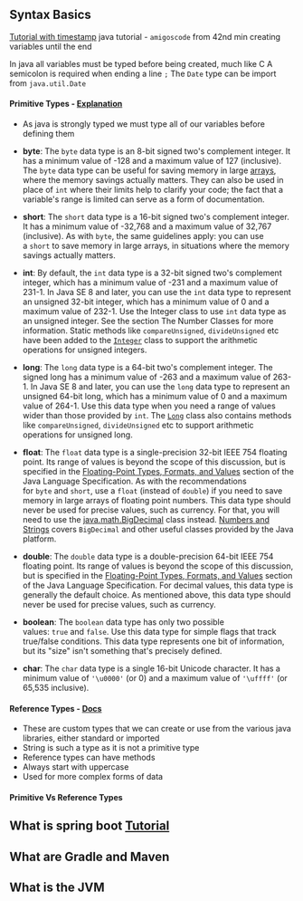 
## Syntax Basics
[Tutorial with timestamp](https://youtu.be/Qgl81fPcLc8?t=4244)
java tutorial - `amigoscode` from 42nd min creating variables until the end

In java all variables must be typed before being created, much like C
A semicolon is required when ending a line `;`
The `Date` type can be import from `java.util.Date`

#### Primitive Types - [Explanation](https://docs.oracle.com/javase/tutorial/java/nutsandbolts/datatypes.html)
- As java is strongly typed we must type all of our variables before defining them
- **byte**: The `byte` data type is an 8-bit signed two's complement integer. It has a minimum value of -128 and a maximum value of 127 (inclusive). The `byte` data type can be useful for saving memory in large [arrays](https://docs.oracle.com/javase/tutorial/java/nutsandbolts/arrays.html), where the memory savings actually matters. They can also be used in place of `int` where their limits help to clarify your code; the fact that a variable's range is limited can serve as a form of documentation.   

- **short**: The `short` data type is a 16-bit signed two's complement integer. It has a minimum value of -32,768 and a maximum value of 32,767 (inclusive). As with `byte`, the same guidelines apply: you can use a `short` to save memory in large arrays, in situations where the memory savings actually matters.

- **int**: By default, the `int` data type is a 32-bit signed two's complement integer, which has a minimum value of -231 and a maximum value of 231-1. In Java SE 8 and later, you can use the `int` data type to represent an unsigned 32-bit integer, which has a minimum value of 0 and a maximum value of 232-1. Use the Integer class to use `int` data type as an unsigned integer. See the section The Number Classes for more information. Static methods like `compareUnsigned`, `divideUnsigned` etc have been added to the [`Integer`](https://docs.oracle.com/javase/8/docs/api/java/lang/Integer.html) class to support the arithmetic operations for unsigned integers.

- **long**: The `long` data type is a 64-bit two's complement integer. The signed long has a minimum value of -263 and a maximum value of 263-1. In Java SE 8 and later, you can use the `long` data type to represent an unsigned 64-bit long, which has a minimum value of 0 and a maximum value of 264-1. Use this data type when you need a range of values wider than those provided by `int`. The [`Long`](https://docs.oracle.com/javase/8/docs/api/java/lang/Long.html) class also contains methods like `compareUnsigned`, `divideUnsigned` etc to support arithmetic operations for unsigned long.

- **float**: The `float` data type is a single-precision 32-bit IEEE 754 floating point. Its range of values is beyond the scope of this discussion, but is specified in the [Floating-Point Types, Formats, and Values](https://docs.oracle.com/javase/specs/jls/se7/html/jls-4.html#jls-4.2.3) section of the Java Language Specification. As with the recommendations for `byte` and `short`, use a `float` (instead of `double`) if you need to save memory in large arrays of floating point numbers. This data type should never be used for precise values, such as currency. For that, you will need to use the [java.math.BigDecimal](https://docs.oracle.com/javase/8/docs/api/java/math/BigDecimal.html) class instead. [Numbers and Strings](https://docs.oracle.com/javase/tutorial/java/data/index.html) covers `BigDecimal` and other useful classes provided by the Java platform.
  
- **double**: The `double` data type is a double-precision 64-bit IEEE 754 floating point. Its range of values is beyond the scope of this discussion, but is specified in the [Floating-Point Types, Formats, and Values](https://docs.oracle.com/javase/specs/jls/se7/html/jls-4.html#jls-4.2.3) section of the Java Language Specification. For decimal values, this data type is generally the default choice. As mentioned above, this data type should never be used for precise values, such as currency.
  
- **boolean**: The `boolean` data type has only two possible values: `true` and `false`. Use this data type for simple flags that track true/false conditions. This data type represents one bit of information, but its "size" isn't something that's precisely defined.
  
- **char**: The `char` data type is a single 16-bit Unicode character. It has a minimum value of `'\u0000'` (or 0) and a maximum value of `'\uffff'` (or 65,535 inclusive).


#### Reference Types - [Docs](https://www.javatpoint.com/reference-data-types-in-java)
- These are custom types that we can create or use from the various java libraries, either standard or imported
- String is such a type as it is not a primitive type
- Reference types can have methods
- Always start with uppercase
- Used for more complex forms of data

#### Primitive Vs Reference Types



## What is spring boot [Tutorial](https://www.youtube.com/watch?v=9SGDpanrc8U)
## What are Gradle and Maven

## What is the JVM

